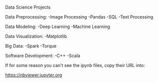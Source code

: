 Data Science Projects

Data Preprocessing:
  -Image Processing
  -Pandas
  -SQL
  -Text Processing
 
Data Modeling:
  -Deep Learning
  -Machine Learning
 
Data Visualization:
  -Matplotlib

Big Data:
  -Spark
  -Torque
 
 Software Development:
  -C++
  -Scala

If for some reason you can't see the ipynb files, copy their URL into:

https://nbviewer.jupyter.org
